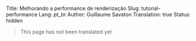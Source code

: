 Title: Melhorando a performance de renderização
Slug: tutorial-performance
Lang: pt_br
Author: Guillaume Savaton
Translation: true
Status: hidden

> This page has not been translated yet
